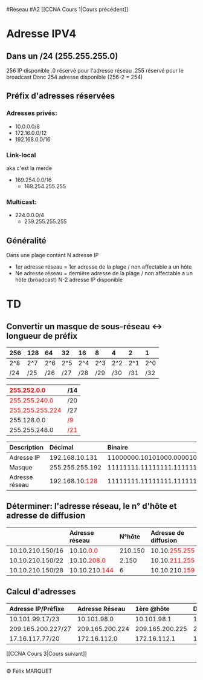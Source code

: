 #Réseau #A2 
[[CCNA Cours 1|Cours précédent]]
# Adresse IPV4
## Dans un /24 (255.255.255.0)
256 IP disponible
.0 réservé pour l'adresse réseau
.255 réservé pour le broadcast
Donc 254 adresse disponible (256-2 = 254)

## Préfix d'adresses réservées
### Adresses privés:
- 10.0.0.0/8
- 172.16.0.0/12
- 192.168.0.0/16
### Link-local 
aka c'est la merde
- 169.254.0.0/16
	- 169.254.255.255
### Multicast:
- 224.0.0.0/4
	- 239.255.255.255
## Généralité
Dans une plage contant N adresse IP
- 1er adresse réseau = 1er adresse de la plage / non affectable a un hôte
- Ne adresse réseau = dernière adresse de la plage / non affectable a un hôte (broadcast)
N-2 adresse IP disponible

# TD
## Convertir un masque de sous-réseau <-> longueur de préfix
| 256 | 128 | 64  | 32  | 16  | 8   | 4   | 2   | 1   |
| --- | :-- | :-- | :-- | :-- | :-- | :-- | :-- | :-- |
| 2^8 | 2^7 | 2^6 | 2^5 | 2^4 | 2^3 | 2^2 | 2^1 | 2^0 |
| /24 | /25 | /26 | /27 | /28 | /29 | /30 | /31 | /32 |

| <font style="color:red">255.252.0.0</font>     | /14                                |
| :--------------------------------------------- | :--------------------------------- |
| <font style="color:red">255.255.240.0</font>   | /20                                |
| <font style="color:red">255.255.255.224</font> | /27                                |
| 255.128.0.0                                    | <font style="color:red">/9</font>  |
| 255.255.248.0                                  | <font style="color:red">/21</font> |

| Description    | Décimal                                       | Binaire                                                            |                                           |
| :------------- | :-------------------------------------------- | :----------------------------------------------------------------- | ----------------------------------------- |
| Adresse IP     | 192.168.10.131                                | 11000000.10101000.00001010.10<font style="color:red">000011</font> |                                           |
| Masque         | 255.255.255.192                               | 11111111.11111111.11111111.11<font style="color:red">000000</font> | <font style="color:lightblue">=/26</font> |
| Adresse réseau | 192.168.10.<font style="color:red">128</font> | 11111111.11111111.11111111.10<font style="color:red">000000</font> |                                           |

## Déterminer: l'adresse réseau, le n° d'hôte et adresse de diffusion

|                  | Adresse réseau                        | N°hôte  | Adresse de diffusion                  | Masque          |
| :--------------- | :------------------------------------ | :------ | :------------------------------------ | --------------- |
| 10.10.210.150/16 | 10.10.<font style="color:red">0.0     | 210.150 | 10.10.<font style="color:red">255.255 | 255.255.0.0     |
| 10.10.210.150/22 | 10.10.<font style="color:red">208.0   | 2.150   | 10.10.<font style="color:red">211.255 | 255.255.252.0   |
| 10.10.210.150/28 | 10.10.210.<font style="color:red">144 | 6       | 10.10.210.<font style="color:red">159 | 255.255.255.240 |

## Calcul d'adresses

| Adresse IP/Préfixe | Adresse Réseau  | 1ère @hôte      | Dernière hôte   | @diffusion      | N° d'hôte     |
| :----------------- | :-------------- | :-------------- | :-------------- | :-------------- | ------------- |
| 10.101.99.17/23    | 10.101.98.0     | 10.101.98.1     | 10.101.99.254   | 10.101.99.255   | 10.101.1.17   |
| 209.165.200.227/27 | 209.165.200.224 | 209.165.200.225 | 209.165.200.254 | 209.165.200.255 | 209.165.200.3 |
| 17.16.117.77/20    | 172.16.112.0    | 172.16.112.1    | 172.16.127.254  | 172.16.127.255  | 172.16.5.77   |

[[CCNA Cours 3|Cours suivant]]

---

&copy; Félix MARQUET